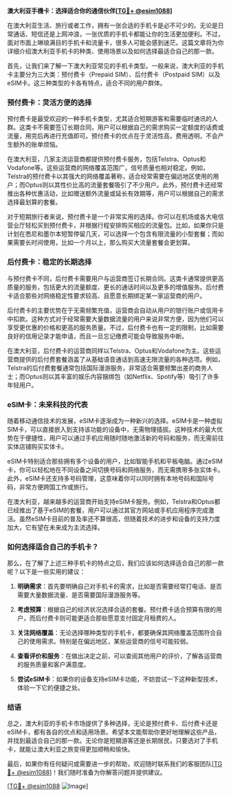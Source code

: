 **澳大利亚手機卡：选择适合你的通信伙伴[[TG💪+ @esim1088](https://t.me/s/esim1088)]**

在澳大利亚生活、旅行或者工作，拥有一张合适的手机卡是必不可少的。无论是日常通话、短信还是上网冲浪，一张优质的手机卡都能让你的生活更加便利。不过，面对市面上琳琅满目的手机卡和流量卡，很多人可能会感到迷茫。这篇文章将为你详细介绍澳大利亚手机卡的种类、使用场景以及如何选择最适合自己的那一款。

首先，让我们来了解一下澳大利亚常见的手机卡类型。一般来说，澳大利亚的手机卡主要分为三大类：预付费卡（Prepaid SIM）、后付费卡（Postpaid SIM）以及eSIM卡。这三种类型的卡各有特点，适合不同的用户群体。

### 预付费卡：灵活方便的选择

预付费卡是最受欢迎的一种手机卡类型，尤其适合短期游客和需要临时通讯的人群。这类卡不需要签订长期合同，用户可以根据自己的需求购买一定额度的话费或流量，用完后再进行充值即可。预付费卡的优点在于灵活性高，费用透明，不会产生额外的账单烦恼。

在澳大利亚，几家主流运营商都提供预付费卡服务，包括Telstra、Optus和Vodafone等。这些运营商的网络覆盖范围广，信号质量也相对稳定。例如，Telstra的预付费卡以其强大的网络覆盖著称，适合经常需要在偏远地区使用的用户；而Optus则以其性价比高的流量套餐吸引了不少用户。此外，预付费卡还经常推出各种优惠活动，比如赠送额外流量或延长有效期等，用户可以根据自己的需求选择最划算的套餐。

对于短期旅行者来说，预付费卡是一个非常实用的选择。你可以在机场或各大电信营业厅轻松买到预付费卡，并根据行程安排购买相应的流量包。比如，如果你只是计划在悉尼和墨尔本短暂停留几天，可以选择一个包含有限流量的小型套餐；而如果需要长时间使用，比如一个月以上，那么购买大流量套餐会更划算。

### 后付费卡：稳定的长期选择

与预付费卡不同，后付费卡需要用户与运营商签订长期合同。这类卡通常提供更高质量的服务，包括更大的流量额度、更长的通话时间以及更多的增值服务。后付费卡适合那些对网络稳定性要求较高、且愿意长期绑定某一家运营商的用户。

后付费卡的主要优势在于无需频繁充值，运营商会自动从用户的银行账户或信用卡中扣款。这种方式对于经常需要大量数据流量的用户来说非常方便，因为他们可以享受更优惠的价格和更高的服务质量。不过，后付费卡也有一定的限制，比如需要良好的信用记录才能申请，而且一旦忘记缴费可能会导致服务中断。

在澳大利亚，后付费卡的运营商同样以Telstra、Optus和Vodafone为主。这些运营商提供的后付费套餐涵盖了从基础语音通话到高速无限流量的各种选项。例如，Telstra的后付费套餐通常包括国际漫游服务，非常适合需要频繁出差的商务人士；而Optus则以其丰富的娱乐内容捆绑包（如Netflix、Spotify等）吸引了许多年轻用户。

### eSIM卡：未来科技的代表

随着移动通信技术的发展，eSIM卡逐渐成为一种新兴的选择。eSIM卡是一种虚拟SIM卡，可以直接嵌入到支持该功能的设备中，无需物理插拔。这种技术的最大优势在于便捷性，用户可以通过手机应用随时随地激活新的号码和服务，而无需前往实体店铺购买实体卡。

eSIM卡特别适合那些拥有多个设备的用户，比如智能手机和平板电脑。通过eSIM卡，你可以轻松地在不同设备之间切换号码和网络服务，而无需携带多张实体卡。此外，eSIM卡还支持多号码管理，这意味着你可以同时拥有本地号码和国际号码，非常方便跨国工作或旅行。

在澳大利亚，越来越多的运营商开始支持eSIM卡服务。例如，Telstra和Optus都已经推出了基于eSIM的套餐，用户可以通过其官方网站或手机应用程序完成激活。虽然eSIM卡目前的普及率还不算很高，但随着技术的进步和设备的支持力度加大，它有望在未来成为主流选择。

### 如何选择适合自己的手机卡？

那么，在了解了上述三种手机卡的特点之后，我们应该如何选择适合自己的那一款呢？以下是一些实用的建议：

1. **明确需求**：首先要明确自己对手机卡的需求，比如是否需要经常打电话、是否需要大量数据流量、是否需要国际漫游服务等。
   
2. **考虑预算**：根据自己的经济状况选择合适的套餐。预付费卡适合预算有限的用户，而后付费卡则可能更适合那些愿意支付固定月租费的人。

3. **关注网络覆盖**：无论选择哪种类型的手机卡，都要确保其网络覆盖范围符合自己的使用需求。特别是在偏远地区，某些运营商的信号可能较弱。

4. **查看评价和服务**：在做出决定之前，可以查阅其他用户的评价，了解各运营商的服务质量和客户满意度。

5. **尝试eSIM卡**：如果你的设备支持eSIM卡功能，不妨尝试一下这种新型技术，体验一下它的便捷之处。

### 结语

总之，澳大利亚的手机卡市场提供了多种选择，无论是预付费卡、后付费卡还是eSIM卡，都有各自的优点和适用场景。希望本文能帮助你更好地理解这些产品，并找到最适合自己的那一款。无论你是短期游客还是长期居民，只要选对了手机卡，就能让澳大利亚之旅变得更加顺畅和愉快。

最后，如果你有任何疑问或需要进一步的帮助，欢迎随时联系我们的客服团队[[TG💪+ @esim1088](https://t.me/s/esim1088)]！我们随时准备为你解答问题并提供建议。

[[TG💪+ @esim1088](https://t.me/s/esim1088) ![Image](https://i.postimg.cc/4NQfJmqS/Snipaste-2025-05-13-00-14-12.png)]
